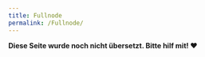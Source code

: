 ```yaml
---
title: Fullnode
permalink: /Fullnode/
---
```


**Diese Seite wurde noch nicht übersetzt. Bitte hilf mit! ❤**
